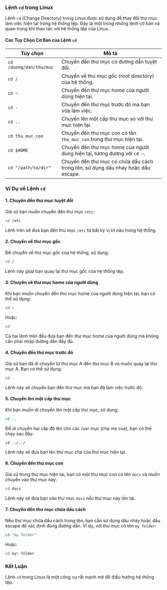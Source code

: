 ### Lệnh `cd` trong Linux

Lệnh `cd` (Change Directory) trong Linux được sử dụng để thay đổi thư mục làm việc hiện tại trong hệ thống tệp. Đây là một trong những lệnh cơ bản và quan trọng khi thao tác với hệ thống tệp của Linux.

#### Các Tùy Chọn Cơ Bản của Lệnh `cd`

| **Tùy chọn**        | **Mô tả**                                                                 |
|---------------------|---------------------------------------------------------------------------|
| `cd /duong/dan/thu/muc` | Chuyển đến thư mục có đường dẫn tuyệt đối.                                      |
| `cd /`              | Chuyển về thư mục gốc (root directory) của hệ thống.                        |
| `cd ~`              | Chuyển đến thư mục home của người dùng hiện tại.                           |
| `cd -`              | Chuyển đến thư mục trước đó mà bạn vừa làm việc.                            |
| `cd ..`             | Chuyển lên một cấp thư mục so với thư mục hiện tại.                        |
| `cd thu_muc_con`    | Chuyển đến thư mục con có tên `thu_muc_con` trong thư mục hiện tại.         |
| `cd $HOME`          | Chuyển đến thư mục home của người dùng hiện tại, tương đương với `cd ~`.    |
| `cd "/path/to/dir"` | Chuyển đến thư mục có chứa dấu cách trong tên, sử dụng dấu nháy hoặc dấu escape. |

### Ví Dụ về Lệnh `cd`

#### 1. **Chuyển đến thư mục tuyệt đối**

Giả sử bạn muốn chuyển đến thư mục `/etc`:

```bash
cd /etc
```

Lệnh trên sẽ đưa bạn đến thư mục `/etc` từ bất kỳ vị trí nào trong hệ thống.

#### 2. **Chuyển về thư mục gốc**

Để chuyển về thư mục gốc của hệ thống, sử dụng:

```bash
cd /
```

Lệnh này giúp bạn quay lại thư mục gốc của hệ thống tệp.

#### 3. **Chuyển về thư mục home của người dùng**

Khi bạn muốn chuyển đến thư mục home của người dùng hiện tại, bạn có thể sử dụng:

```bash
cd ~
```

Hoặc:

```bash
cd
```

Cả hai lệnh trên đều đưa bạn đến thư mục home của người dùng mà không cần phải nhập đường dẫn đầy đủ.

#### 4. **Chuyển đến thư mục trước đó**

Giả sử bạn đã di chuyển từ thư mục A đến thư mục B và muốn quay lại thư mục A. Bạn có thể sử dụng:

```bash
cd -
```

Lệnh này sẽ chuyển bạn đến thư mục mà bạn đã làm việc trước đó.

#### 5. **Chuyển lên một cấp thư mục**

Khi bạn muốn di chuyển lên một cấp thư mục, sử dụng:

```bash
cd ..
```
Để di chuyển hai cấp độ lên cho các /usr mục (cha mẹ của), bạn có thể chạy sau đây:

```
cd ../../
```
Lệnh này sẽ đưa bạn lên thư mục cha của thư mục hiện tại.

#### 6. **Chuyển đến thư mục con**

Giả sử trong thư mục hiện tại, bạn có một thư mục con có tên `docs` và muốn chuyển vào thư mục này:

```bash
cd docs
```

Lệnh này sẽ đưa bạn vào thư mục `docs` nếu thư mục này tồn tại.

#### 7. **Chuyển đến thư mục chứa dấu cách**

Nếu thư mục chứa dấu cách trong tên, bạn cần sử dụng dấu nháy hoặc dấu escape để xác định đúng đường dẫn. Ví dụ, với thư mục có tên `my folder`:

```bash
cd "my folder"
```

Hoặc:

```bash
cd my\ folder
```

### Kết Luận

Lệnh `cd` trong Linux là một công cụ rất mạnh mẽ để điều hướng hệ thống tệp.
